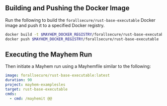 ## Building and Pushing the Docker Image

Run the following to build the `forallsecure/rust-base-executable` Docker image and push it to a specified Docker registry.

```sh
docker build -t $MAYHEM_DOCKER_REGISTRY/forallsecure/rust-base-executable .
docker push $MAYHEM_DOCKER_REGISTRY/forallsecure/rust-base-executable
```

## Executing the Mayhem Run

Then initiate a Mayhem run using a Mayhemfile similar to the following:

```yaml
image: forallsecure/rust-base-executable:latest
duration: 90
project: mayhem-examplesles
target: rust-base-executable
cmds:
  - cmd: /mayhemit @@
```
